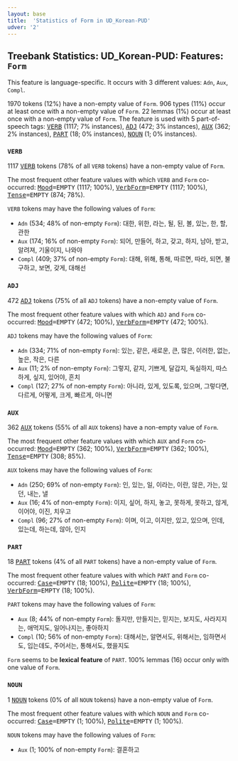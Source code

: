 ```yaml
---
layout: base
title:  'Statistics of Form in UD_Korean-PUD'
udver: '2'
---
```


## Treebank Statistics: UD_Korean-PUD: Features: `Form`

This feature is language-specific.
It occurs with 3 different values: `Adn`, `Aux`, `Compl`.

1970 tokens (12%) have a non-empty value of `Form`.
906 types (11%) occur at least once with a non-empty value of `Form`.
22 lemmas (1%) occur at least once with a non-empty value of `Form`.
The feature is used with 5 part-of-speech tags: <tt><a href="ko_pud-pos-VERB.html">VERB</a></tt> (1117; 7% instances), <tt><a href="ko_pud-pos-ADJ.html">ADJ</a></tt> (472; 3% instances), <tt><a href="ko_pud-pos-AUX.html">AUX</a></tt> (362; 2% instances), <tt><a href="ko_pud-pos-PART.html">PART</a></tt> (18; 0% instances), <tt><a href="ko_pud-pos-NOUN.html">NOUN</a></tt> (1; 0% instances).

### `VERB`

1117 <tt><a href="ko_pud-pos-VERB.html">VERB</a></tt> tokens (78% of all `VERB` tokens) have a non-empty value of `Form`.

The most frequent other feature values with which `VERB` and `Form` co-occurred: <tt><a href="ko_pud-feat-Mood.html">Mood</a></tt><tt>=EMPTY</tt> (1117; 100%), <tt><a href="ko_pud-feat-VerbForm.html">VerbForm</a></tt><tt>=EMPTY</tt> (1117; 100%), <tt><a href="ko_pud-feat-Tense.html">Tense</a></tt><tt>=EMPTY</tt> (874; 78%).

`VERB` tokens may have the following values of `Form`:

* `Adn` (534; 48% of non-empty `Form`): 대한, 위한, 라는, 될, 된, 볼, 있는, 한, 할, 관한
* `Aux` (174; 16% of non-empty `Form`): 되어, 만들어, 하고, 갖고, 하지, 남아, 받고, 알려져, 기울이지, 나와야
* `Compl` (409; 37% of non-empty `Form`): 대해, 위해, 통해, 따르면, 따라, 되면, 불구하고, 보면, 갖게, 대해선

### `ADJ`

472 <tt><a href="ko_pud-pos-ADJ.html">ADJ</a></tt> tokens (75% of all `ADJ` tokens) have a non-empty value of `Form`.

The most frequent other feature values with which `ADJ` and `Form` co-occurred: <tt><a href="ko_pud-feat-Mood.html">Mood</a></tt><tt>=EMPTY</tt> (472; 100%), <tt><a href="ko_pud-feat-VerbForm.html">VerbForm</a></tt><tt>=EMPTY</tt> (472; 100%).

`ADJ` tokens may have the following values of `Form`:

* `Adn` (334; 71% of non-empty `Form`): 있는, 같은, 새로운, 큰, 많은, 이러한, 없는, 높은, 작은, 다른
* `Aux` (11; 2% of non-empty `Form`): 그렇지, 같지, 기쁘게, 달갑지, 독실하지, 따스하게, 싶지, 있어야, 흔치
* `Compl` (127; 27% of non-empty `Form`): 아니라, 있게, 있도록, 있으며, 그렇다면, 다르게, 어떻게, 크게, 빠르게, 아니면

### `AUX`

362 <tt><a href="ko_pud-pos-AUX.html">AUX</a></tt> tokens (55% of all `AUX` tokens) have a non-empty value of `Form`.

The most frequent other feature values with which `AUX` and `Form` co-occurred: <tt><a href="ko_pud-feat-Mood.html">Mood</a></tt><tt>=EMPTY</tt> (362; 100%), <tt><a href="ko_pud-feat-VerbForm.html">VerbForm</a></tt><tt>=EMPTY</tt> (362; 100%), <tt><a href="ko_pud-feat-Tense.html">Tense</a></tt><tt>=EMPTY</tt> (308; 85%).

`AUX` tokens may have the following values of `Form`:

* `Adn` (250; 69% of non-empty `Form`): 인, 있는, 일, 이라는, 이란, 않은, 가는, 있던, 내는, 낼
* `Aux` (16; 4% of non-empty `Form`): 이지, 싶어, 하지, 놓고, 못하게, 못하고, 않게, 이어야, 이진, 치우고
* `Compl` (96; 27% of non-empty `Form`): 이며, 이고, 이지만, 있고, 있으며, 인데, 있는데, 하는데, 않아, 인지

### `PART`

18 <tt><a href="ko_pud-pos-PART.html">PART</a></tt> tokens (4% of all `PART` tokens) have a non-empty value of `Form`.

The most frequent other feature values with which `PART` and `Form` co-occurred: <tt><a href="ko_pud-feat-Case.html">Case</a></tt><tt>=EMPTY</tt> (18; 100%), <tt><a href="ko_pud-feat-Polite.html">Polite</a></tt><tt>=EMPTY</tt> (18; 100%), <tt><a href="ko_pud-feat-VerbForm.html">VerbForm</a></tt><tt>=EMPTY</tt> (18; 100%).

`PART` tokens may have the following values of `Form`:

* `Aux` (8; 44% of non-empty `Form`): 돌지만, 만들지는, 믿지는, 보지도, 사라지지는, 애먹지도, 일어나지는, 좋아하지
* `Compl` (10; 56% of non-empty `Form`): 대해서는, 알면서도, 위해서는, 임하면서도, 입는데도, 주어서는, 통해서도, 했을지도

`Form` seems to be **lexical feature** of `PART`. 100% lemmas (16) occur only with one value of `Form`.

### `NOUN`

1 <tt><a href="ko_pud-pos-NOUN.html">NOUN</a></tt> tokens (0% of all `NOUN` tokens) have a non-empty value of `Form`.

The most frequent other feature values with which `NOUN` and `Form` co-occurred: <tt><a href="ko_pud-feat-Case.html">Case</a></tt><tt>=EMPTY</tt> (1; 100%), <tt><a href="ko_pud-feat-Polite.html">Polite</a></tt><tt>=EMPTY</tt> (1; 100%).

`NOUN` tokens may have the following values of `Form`:

* `Aux` (1; 100% of non-empty `Form`): 결혼하고

